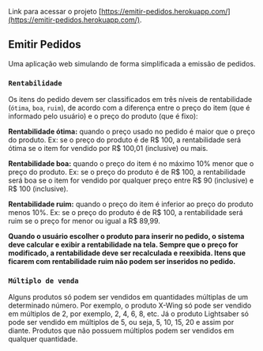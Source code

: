 Link para acessar o projeto [https://emitir-pedidos.herokuapp.com/](https://emitir-pedidos.herokuapp.com/).

## Emitir Pedidos

Uma aplicação web simulando de forma simplificada a emissão de pedidos.

### `Rentabilidade`

Os itens do pedido devem ser classificados em três níveis de rentabilidade (`ótima`, `boa`, `ruim`), de
acordo com a diferença entre o preço do item (que é informado pelo usuário) e o
preço do produto (que é fixo): </br>

**Rentabilidade ótima:**
quando o preço usado no pedido é maior que o preço do
produto. Ex: se o preço do produto é de R$ 100, a rentabilidade será ótima se o
item for vendido por R$ 100,01 (inclusive) ou mais.</br>

**Rentabilidade boa:**
quando o preço do item é no máximo 10% menor que o preço
do produto. Ex: se o preço do produto é de R$ 100, a rentabilidade será boa se o
item for vendido por qualquer preço entre R$ 90 (inclusive) e R\$ 100 (inclusive).</br>

**Rentabilidade ruim:**
quando o preço do item é inferior ao preço do produto menos
10%. Ex: se o preço do produto é de R$ 100, a rentabilidade será ruim se o preço
for menor ou igual a R$ 89,99.</br>

**Quando o usuário escolher o produto para inserir no pedido, o sistema deve calcular
e exibir a rentabilidade na tela. Sempre que o preço for modificado, a rentabilidade
deve ser recalculada e reexibida. Itens que ficarem com rentabilidade ruim não
podem ser inseridos no pedido.**

### `Múltiplo de venda`

Alguns produtos só podem ser vendidos em quantidades múltiplas de um
determinado número. Por exemplo, o produto X-Wing só pode ser vendido em
múltiplos de 2, por exemplo, 2, 4, 6, 8, etc. Já o produto Lightsaber só pode ser
vendido em múltiplos de 5, ou seja, 5, 10, 15, 20 e assim por diante. Produtos que
não possuem múltiplos podem ser vendidos em qualquer quantidade.</br>
